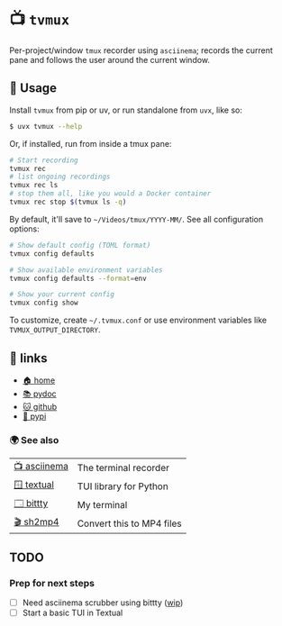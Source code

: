 # 📺 `tvmux`

Per-project/window `tmux` recorder using `asciinema`; records the current pane
and follows the user around the current window.

## 🎥 Usage

Install `tvmux` from pip or uv, or run standalone from `uvx`, like so:

```bash
$ uvx tvmux --help
```

Or, if installed, run from inside a tmux pane:

```bash
# Start recording
tvmux rec
# list ongoing recordings
tvmux rec ls
# stop them all, like you would a Docker container
tvmux rec stop $(tvmux ls -q)
```

By default, it'll save to `~/Videos/tmux/YYYY-MM/`. See all configuration options:

```bash
# Show default config (TOML format)
tvmux config defaults

# Show available environment variables
tvmux config defaults --format=env

# Show your current config
tvmux config show
```

To customize, create `~/.tvmux.conf` or use environment variables like `TVMUX_OUTPUT_DIRECTORY`.

## 🔗 links

* [🏠 home](https://bitplane.net/dev/python/tvmux)
* [📚 pydoc](https://bitplane.net/dev/python/tvmux/pydoc)
* [🐱 github](https://github.com/bitplane/tvmux)
* [🐍 pypi](https://pypi.org/project/tvmux)

### 🌍 See also

|                                                     |                                    |
|-----------------------------------------------------|------------------------------------|
| [📺 asciinema](https://asciinema.org/)              | The terminal recorder              |
| [🪟 textual](https://textualize.io/)                | TUI library for Python             |
| [🗔  bittty](https://bitplane.net/dev/python/bittty) | My terminal                        |
| [🎬 sh2mp4](https://bitplane.net/dev/sh/sh2mp4)     | Convert this to MP4 files          |

## TODO

### Prep for next steps

- [ ] Need asciinema scrubber using bittty ([wip](https://github.com/ttygroup/textual-asciinema))
- [ ] Start a basic TUI in Textual
